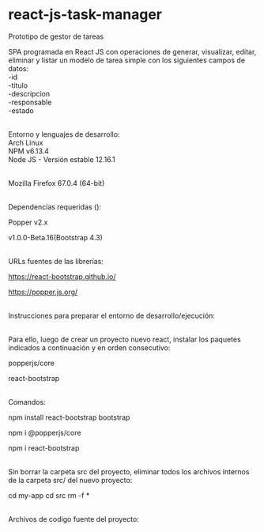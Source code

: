 # react-js-task-manager
Prototipo de gestor de tareas

SPA programada en React JS con operaciones de generar, visualizar, editar, eliminar y listar un modelo de tarea simple con los siguientes campos de datos:
<br>-id
<br>-titulo
<br>-descripcion
<br>-responsable
<br>-estado

<br>Entorno y lenguajes de desarrollo:
<br>Arch Linux
<br>NPM v6.13.4
<br>Node JS - Versión estable 12.16.1

<br>Mozilla Firefox 67.0.4 (64-bit)

<br>Dependencias requeridas ():

  Popper v2.x
  
  v1.0.0-Beta.16(Bootstrap 4.3)

<br>URLs fuentes de las librerías:

https://react-bootstrap.github.io/

https://popper.js.org/

<br>Instrucciones para preparar el entorno de desarrollo/ejecución:

<br>Para ello, luego de crear un proyecto nuevo react, instalar los paquetes indicados a continuación y en orden consecutivo:

  popperjs/core

  react-bootstrap

<br>Comandos:

  npm install react-bootstrap bootstrap

  npm i @popperjs/core

  npm i react-bootstrap

<br>Sin borrar la carpeta src del proyecto, eliminar todos los archivos internos de la carpeta src/ del nuevo proyecto:

cd my-app
cd src
rm -f *

<br>Archivos de codigo fuente del proyecto:


